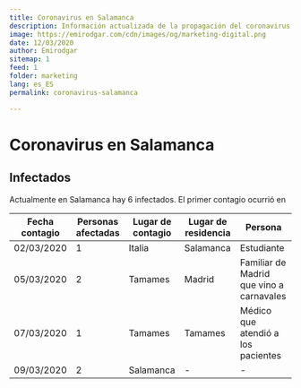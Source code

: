 ```yaml
---
title: Coronavirus en Salamanca
description: Información actualizada de la propagación del coronavirus en Salamanca provincia
image: https://emirodgar.com/cdn/images/og/marketing-digital.png
date: 12/03/2020
author: Emirodgar
sitemap: 1
feed: 1
folder: marketing
lang: es_ES
permalink: coronavirus-salamanca

---
```


# Coronavirus en Salamanca

## Infectados

Actualmente en Salamanca hay 6 infectados. El primer contagio ocurrió en

|Fecha contagio| Personas afectadas | Lugar de contagio | Lugar de residencia | Persona
|--|--|--|--|--|
| 02/03/2020 | 1 | Italia | Salamanca | Estudiante
| 05/03/2020 | 2 |Tamames | Madrid | Familiar de Madrid que vino a carnavales
| 07/03/2020 | 1 |Tamames | Tamames | Médico que atendió a los pacientes
| 09/03/2020 | 2| Salamanca | - | - 


<!--stackedit_data:
eyJoaXN0b3J5IjpbLTE5NDg5NTIzODRdfQ==
-->